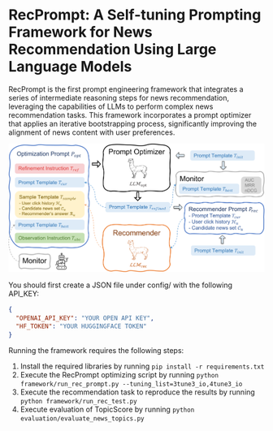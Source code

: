 # RecPrompt: A Self-tuning Prompting Framework for News Recommendation Using Large Language Models

RecPrompt is the first prompt engineering framework that integrates a series of intermediate reasoning steps for news recommendation, leveraging the capabilities of LLMs to perform complex news recommendation tasks. This framework incorporates a prompt optimizer that applies an iterative bootstrapping process, significantly improving the alignment of news content with user preferences.

![RecPrompt](image/rec_promt.png)


You should first create a JSON file under config/ with the following API_KEY:
```json
{
  "OPENAI_API_KEY": "YOUR OPEN API KEY",
  "HF_TOKEN": "YOUR HUGGINGFACE TOKEN"
}
```

Running the framework requires the following steps:
1. Install the required libraries by running `pip install -r requirements.txt`
2. Execute the RecPrompt optimizing script by running `python framework/run_rec_prompt.py --tuning_list=3tune3_io,4tune3_io`
3. Execute the recommendation task to reproduce the results by running `python framework/run_rec_test.py`
4. Execute evaluation of TopicScore by running `python evaluation/evaluate_news_topics.py`
